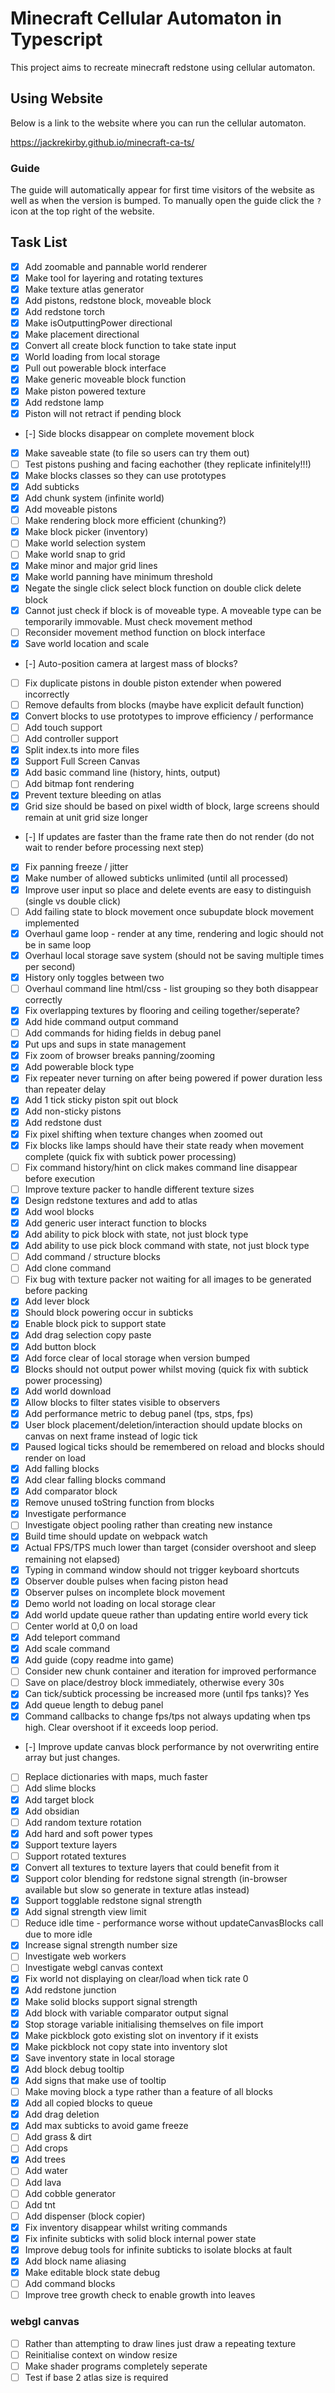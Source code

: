 # Minecraft Cellular Automaton in Typescript

This project aims to recreate minecraft redstone using cellular automaton.

## Using Website

Below is a link to the website where you can run the cellular automaton.

https://jackrekirby.github.io/minecraft-ca-ts/

### Guide

The guide will automatically appear for first time visitors of the website as well as when the version is bumped. To manually open the guide click the `?` icon at the top right of the website.

## Task List

- [x] Add zoomable and pannable world renderer
- [x] Make tool for layering and rotating textures
- [x] Make texture atlas generator
- [x] Add pistons, redstone block, moveable block
- [x] Add redstone torch
- [x] Make isOutputtingPower directional
- [x] Make placement directional
- [x] Convert all create block function to take state input
- [x] World loading from local storage
- [x] Pull out powerable block interface
- [x] Make generic moveable block function
- [x] Make piston powered texture
- [x] Add redstone lamp
- [x] Piston will not retract if pending block
- [-] Side blocks disappear on complete movement block
- [x] Make saveable state (to file so users can try them out)
- [ ] Test pistons pushing and facing eachother (they replicate infinitely!!!)
- [x] Make blocks classes so they can use prototypes
- [x] Add subticks
- [x] Add chunk system (infinite world)
- [x] Add moveable pistons
- [ ] Make rendering block more efficient (chunking?)
- [x] Make block picker (inventory)
- [ ] Make world selection system
- [ ] Make world snap to grid
- [x] Make minor and major grid lines
- [x] Make world panning have minimum threshold
- [x] Negate the single click select block function on double click delete block
- [x] Cannot just check if block is of moveable type. A moveable type can be temporarily immovable. Must check movement method
- [ ] Reconsider movement method function on block interface
- [x] Save world location and scale
- [-] Auto-position camera at largest mass of blocks?
- [ ] Fix duplicate pistons in double piston extender when powered incorrectly
- [ ] Remove defaults from blocks (maybe have explicit default function)
- [x] Convert blocks to use prototypes to improve efficiency / performance
- [ ] Add touch support
- [ ] Add controller support
- [x] Split index.ts into more files
- [x] Support Full Screen Canvas
- [x] Add basic command line (history, hints, output)
- [ ] Add bitmap font rendering
- [x] Prevent texture bleeding on atlas
- [x] Grid size should be based on pixel width of block, large screens should remain at unit grid size longer
- [-] If updates are faster than the frame rate then do not render (do not wait to render before processing next step)
- [x] Fix panning freeze / jitter
- [x] Make number of allowed subticks unlimited (until all processed)
- [x] Improve user input so place and delete events are easy to distinguish (single vs double click)
- [ ] Add failing state to block movement once subupdate block movement implemented
- [x] Overhaul game loop - render at any time, rendering and logic should not be in same loop
- [x] Overhaul local storage save system (should not be saving multiple times per second)
- [x] History only toggles between two
- [ ] Overhaul command line html/css - list grouping so they both disappear correctly
- [x] Fix overlapping textures by flooring and ceiling together/seperate?
- [x] Add hide command output command
- [ ] Add commands for hiding fields in debug panel
- [x] Put ups and sups in state management
- [x] Fix zoom of browser breaks panning/zooming
- [x] Add powerable block type
- [x] Fix repeater never turning on after being powered if power duration less than repeater delay
- [x] Add 1 tick sticky piston spit out block
- [x] Add non-sticky pistons
- [x] Add redstone dust
- [x] Fix pixel shifting when texture changes when zoomed out
- [x] Fix blocks like lamps should have their state ready when movement complete (quick fix with subtick power processing)
- [ ] Fix command history/hint on click makes command line disappear before execution
- [ ] Improve texture packer to handle different texture sizes
- [x] Design redstone textures and add to atlas
- [x] Add wool blocks
- [x] Add generic user interact function to blocks
- [x] Add ability to pick block with state, not just block type
- [x] Add ability to use pick block command with state, not just block type
- [ ] Add command / structure blocks
- [ ] Add clone command
- [ ] Fix bug with texture packer not waiting for all images to be generated before packing
- [x] Add lever block
- [x] Should block powering occur in subticks
- [x] Enable block pick to support state
- [x] Add drag selection copy paste
- [x] Add button block
- [x] Add force clear of local storage when version bumped
- [x] Blocks should not output power whilst moving (quick fix with subtick power processing)
- [x] Add world download
- [x] Allow blocks to filter states visible to observers
- [x] Add performance metric to debug panel (tps, stps, fps)
- [x] User block placement/deletion/interaction should update blocks on canvas on next frame instead of logic tick
- [x] Paused logical ticks should be remembered on reload and blocks should render on load
- [x] Add falling blocks
- [x] Add clear falling blocks command
- [x] Add comparator block
- [x] Remove unused toString function from blocks
- [x] Investigate performance
- [ ] Investigate object pooling rather than creating new instance
- [x] Build time should update on webpack watch
- [x] Actual FPS/TPS much lower than target (consider overshoot and sleep remaining not elapsed)
- [x] Typing in command window should not trigger keyboard shortcuts
- [x] Observer double pulses when facing piston head
- [x] Observer pulses on incomplete block movement
- [x] Demo world not loading on local storage clear
- [x] Add world update queue rather than updating entire world every tick
- [ ] Center world at 0,0 on load
- [x] Add teleport command
- [x] Add scale command
- [x] Add guide (copy readme into game)
- [ ] Consider new chunk container and iteration for improved performance
- [ ] Save on place/destroy block immediately, otherwise every 30s
- [x] Can tick/subtick processing be increased more (until fps tanks)? Yes
- [x] Add queue length to debug panel
- [x] Command callbacks to change fps/tps not always updating when tps high. Clear overshoot if it exceeds loop period.
- [-] Improve update canvas block performance by not overwriting entire array but just changes.
- [ ] Replace dictionaries with maps, much faster
- [ ] Add slime blocks
- [x] Add target block
- [x] Add obsidian
- [ ] Add random texture rotation
- [x] Add hard and soft power types
- [x] Support texture layers
- [ ] Support rotated textures
- [x] Convert all textures to texture layers that could benefit from it
- [x] Support color blending for redstone signal strength (in-browser available but slow so generate in texture atlas instead)
- [x] Support togglable redstone signal strength
- [x] Add signal strength view limit
- [ ] Reduce idle time - performance worse without updateCanvasBlocks call due to more idle
- [x] Increase signal strength number size
- [ ] Investigate web workers
- [ ] Investigate webgl canvas context
- [x] Fix world not displaying on clear/load when tick rate 0
- [x] Add redstone junction
- [x] Make solid blocks support signal strength
- [x] Add block with variable comparator output signal
- [x] Stop storage variable initialising themselves on file import
- [x] Make pickblock goto existing slot on inventory if it exists
- [x] Make pickblock not copy state into inventory slot
- [x] Save inventory state in local storage
- [x] Add block debug tooltip
- [x] Add signs that make use of tooltip
- [ ] Make moving block a type rather than a feature of all blocks
- [x] Add all copied blocks to queue
- [x] Add drag deletion
- [x] Add max subticks to avoid game freeze
- [ ] Add grass & dirt
- [ ] Add crops
- [x] Add trees
- [ ] Add water
- [ ] Add lava
- [ ] Add cobble generator
- [ ] Add tnt
- [ ] Add dispenser (block copier)
- [x] Fix inventory disappear whilst writing commands
- [x] Fix infinite subticks with solid block internal power state
- [x] Improve debug tools for infinite subticks to isolate blocks at fault
- [x] Add block name aliasing
- [x] Make editable block state debug
- [ ] Add command blocks
- [ ] Improve tree growth check to enable growth into leaves

### webgl canvas

- [ ] Rather than attempting to draw lines just draw a repeating texture
- [ ] Reinitialise context on window resize
- [ ] Make shader programs completely seperate
- [ ] Test if base 2 atlas size is required
